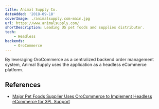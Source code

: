 ```yaml
---
title: Animal Supply Co.
dateAdded: '2018-09-18'
coverImage: ./animalsupply.com-main.jpg
url: https://www.animalsupply.com/
shortDescription: Leading US pet foods and supplies distributor.
tech:
    - Headless
backends:
    - OroCommerce
---
```


By leveraging OroCommerce as a centralized backend order management system, Animal Supply uses the application as a headless eCommerce platform.

## References

* [Major Pet Foods Supplier Uses OroCommerce to Implement Headless eCommerce for 3PL Support](https://oroinc.com/b2b-ecommerce/blog/major-pet-foods-supplier-uses-orocommerce-to-implement-headless-ecommerce-for-3pl-support)

